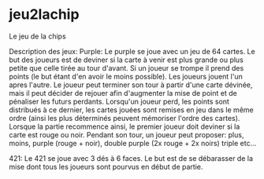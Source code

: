 # jeu2lachip
Le jeu de la chips

Description des jeux: 
Purple:
Le purple se joue avec un jeu de 64 cartes. Le but des joueurs est de deviner si la carte à venir est plus grande ou plus petite que celle tirée au tour d'avant.
Si un joueur se trompe il prend des points (le but étant d'en avoir le moins possible).
Les joueurs jouent l'un apres l'autre. Le joueur peut terminer son tour à partir d'une carte dévinée, mais il peut décider de rejouer afin d'augmenter la mise de point et de pénaliser les futurs perdants.
Lorsqu'un joueur perd, les points sont distribués à ce dernier, les cartes jouées sont remises en jeu dans le même ordre (ainsi les plus déterminés peuvent mémoriser l'ordre des cartes).
Lorsque la partie recommence ainsi, le premier joueur doit deviner si la carte est rouge ou noir.
Pendant son tour, un joueur peut proposer:
plus,
moins,
purple (rouge + noir),
double purple (2x rouge + 2x noirs)
triple etc...

421:
Le 421 se joue avec 3 dés à 6 faces.
Le but est de se débarasser de la mise dont tous les joueurs sont pourvus en début de partie.

